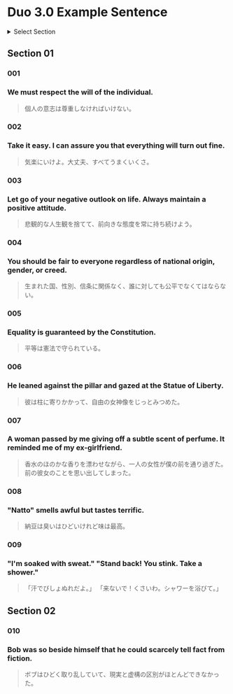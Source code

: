 # Duo 3.0 Example Sentence

<details><summary>Select Section</summary><div>

<a href="#Section01">Section01</a> <a href="#Section02">Section02</a>  
<a href="#Section03">Section03</a> <a href="#Section04">Section04</a>  
<a href="#Section05">Section05</a> <a href="#Section06">Section06</a>  
<a href="#Section07">Section07</a> <a href="#Section08">Section08</a>  
<a href="#Section09">Section09</a> <a href="#Section010">Section010</a>  
<a href="#Section011">Section011</a> <a href="#Section012">Section012</a>  
<a href="#Section013">Section013</a> <a href="#Section014">Section014</a>  
<a href="#Section015">Section015</a> <a href="#Section016">Section016</a>  
<a href="#Section017">Section017</a> <a href="#Section018">Section018</a>  
<a href="#Section019">Section019</a> <a href="#Section020">Section020</a>  
<a href="#Section021">Section021</a> <a href="#Section022">Section022</a>  
<a href="#Section023">Section023</a> <a href="#Section024">Section024</a>  
<a href="#Section025">Section025</a> <a href="#Section026">Section026</a>  
<a href="#Section027">Section027</a> <a href="#Section028">Section028</a>  
<a href="#Section029">Section029</a> <a href="#Section030">Section030</a>  
<a href="#Section031">Section031</a> <a href="#Section032">Section032</a>  
<a href="#Section033">Section033</a> <a href="#Section034">Section034</a>  
<a href="#Section035">Section035</a> <a href="#Section036">Section036</a>  
<a href="#Section037">Section037</a> <a href="#Section038">Section038</a>  
<a href="#Section039">Section039</a> <a href="#Section040">Section040</a>  
<a href="#Section041">Section041</a> <a href="#Section042">Section042</a>  
<a href="#Section043">Section043</a> <a href="#Section044">Section044</a>  
<a href="#Section045">Section045</a>  
</div></details>
  
## Section 01

<a name="Section01"></a>
### 001
### We must respect the will of the individual.
> 個人の意志は尊重しなければいけない。
  
### 002
### Take it easy. I can assure you that everything will turn out fine.
> 気楽にいけよ。大丈夫、すべてうまくいくさ。

### 003
### Let go of your negative outlook on life. Always maintain a positive attitude.
> 悲観的な人生観を捨てて、前向きな態度を常に持ち続けよう。
  
### 004  
### You should be fair to everyone regardless of national origin, gender, or creed.
> 生まれた国、性別、信条に関係なく、誰に対しても公平でなくてはならない。
  
### 005  
### Equality is guaranteed by the Constitution.
> 平等は憲法で守られている。

### 006  
### He leaned against the pillar and gazed at the Statue of Liberty.
> 彼は柱に寄りかかって、自由の女神像をじっとみつめた。
  
### 007  
### A woman passed by me giving off a subtle scent of perfume. It reminded me of my ex-girlfriend.
> 香水のほのかな香りを漂わせながら、一人の女性が僕の前を通り過ぎた。前の彼女のことを思い出してしまった。
  
### 008
### "Natto" smells awful but tastes terrific.
> 納豆は臭いはひどいけれど味は最高。
  
### 009
### "I'm soaked with sweat." "Stand back! You stink. Take a shower."
> 「汗でびしょぬれだよ。」 「来ないで！くさいわ。シャワーを浴びて。」
  
<a name="Section02"></a>
## Section 02

### 010
### Bob was so beside himself that he could scarcely tell fact from fiction.
> ボブはひどく取り乱していて、現実と虚構の区別がほとんどできなかった。
  
